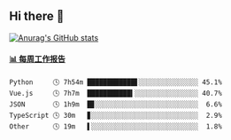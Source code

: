 ## Hi there 👋

[![Anurag's GitHub stats](https://github-readme-stats.vercel.app/api?username=OriLight152)](https://github.com/anuraghazra/github-readme-stats)

<!--
**OriLight152/OriLight152** is a ✨ _special_ ✨ repository because its `README.md` (this file) appears on your GitHub profile.

Here are some ideas to get you started:

- 🔭 I’m currently working on ...
- 🌱 I’m currently learning ...
- 👯 I’m looking to collaborate on ...
- 🤔 I’m looking for help with ...
- 💬 Ask me about ...
- 📫 How to reach me: ...
- 😄 Pronouns: ...
- ⚡ Fun fact: ...
-->

<!-- waka-box start -->
#### <a href="https://gist.github.com/92c8d5b388768c10efcba86e82b7c4fb" target="_blank">📊 每周工作报告</a>
```text
Python     🕓 7h54m ████████████▋░░░░░░░░░░░░░░░ 45.1%
Vue.js     🕓 7h7m  ███████████▍░░░░░░░░░░░░░░░░ 40.7%
JSON       🕓 1h9m  █▊░░░░░░░░░░░░░░░░░░░░░░░░░░  6.6%
TypeScript 🕓 30m   ▊░░░░░░░░░░░░░░░░░░░░░░░░░░░  2.9%
Other      🕓 19m   ▌░░░░░░░░░░░░░░░░░░░░░░░░░░░  1.8%
```
<!-- Powered by https://github.com/journey-ad/waka-box-go . -->
<!-- waka-box end -->
